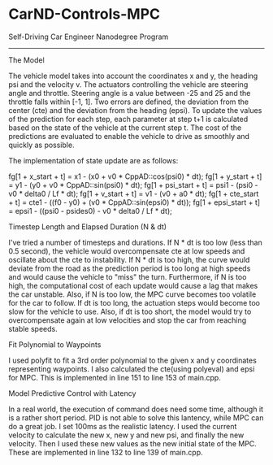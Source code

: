 # CarND-Controls-MPC
Self-Driving Car Engineer Nanodegree Program

---

The Model

The vehicle model takes into account the coordinates x and y, the heading psi and the velocity v. The actuators controlling the vehicle are steering angle and throttle. Steering angle is a value between -25 and 25 and the throttle falls within [-1, 1]. Two errors are defined, the deviation from the center (cte) and the deviation from the heading (epsi). To update the values of the prediction for each step, each parameter at step t+1 is calculated based on the state of the vehicle at the current step t.
The cost of the predictions are evaluated to enable the vehicle to drive as smoothly and quickly as possible.

The implementation of state update are as follows:

 fg[1 + x_start + t] = x1 - (x0 + v0 * CppAD::cos(psi0) * dt);
 fg[1 + y_start + t] = y1 - (y0 + v0 * CppAD::sin(psi0) * dt);
 fg[1 + psi_start + t] = psi1 - (psi0 - v0 * delta0 / Lf * dt);
 fg[1 + v_start + t] = v1 - (v0 + a0 * dt);
 fg[1 + cte_start + t] = cte1 - ((f0 - y0) + (v0 * CppAD::sin(epsi0) * dt));
 fg[1 + epsi_start + t] = epsi1 - ((psi0 - psides0) - v0 * delta0 / Lf * dt);


Timestep Length and Elapsed Duration (N & dt)

I've tried a number of timesteps and durations. If N * dt is too low (less than 0.5 second), the vehicle would overcompensate cte at low speeds and oscillate about the cte to instability. If N * dt is too high, the curve would deviate from the road as the prediction period is too long at high speeds and would cause the vehicle to "miss" the turn. Furthermore, if N is too high, the computational cost of each update would cause a lag that makes the car unstable. Also, if N is too low, the MPC curve becomes too volatile for the car to follow. If dt is too long, the actuation steps would become too slow for the vehicle to use. Also, if dt is too short, the model would try to overcompensate again at low velocities and stop the car from reaching stable speeds.


Fit Polynomial to Waypoints

I used polyfit to fit a 3rd order polynomial to the given x and y coordinates representing waypoints. I also calculated the cte(using polyeval) and epsi for MPC.
This is implemented in line 151 to line 153 of main.cpp.


Model Predictive Control with Latency

In a real world, the execution of command does need some time, although it is a rather short period. PID is not able to solve this lantency, while MPC can do a great job. I set 100ms as the realistic latency.
I used the current velocity to calculate the new x, new y and new psi, and finally the new velocity. Then I used these new values as the new initial state of the MPC.
These are implemented in line 132 to line 139 of main.cpp.


